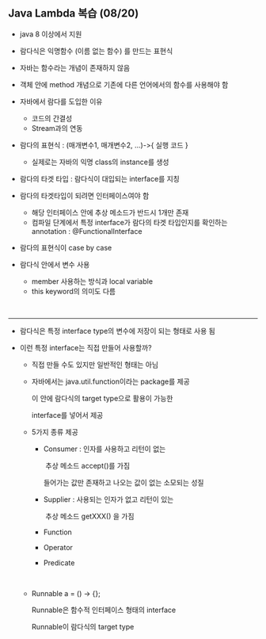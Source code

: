 ## Java Lambda 복습 (08/20)

- java 8 이상에서 지원
- 람다식은 익명함수 (이름 없는 함수) 를 만드는 표현식
- 자바는 함수라는 개념이 존재하지 않음
- 객체 안에 method 개념으로 기존에 다른 언어에서의 함수를 사용해야 함
- 자바에서 람다를 도입한 이유
  - 코드의 간결성
  - Stream과의 연동
- 람다의 표현식 : (매개변수1, 매개변수2, ...)->{ 실행 코드 }
  - 실제로는 자바의 익명 class의 instance를 생성
- 람다의 타겟 타입 : 람다식이 대입되는 interface를 지칭

- 람다의 타겟타입이 되려면 인터페이스여야 함
  - 해당 인터페이스 안에 추상 메소드가 반드시 1개만 존재
  - 컴파일 단계에서 특정 interface가 람다의 타겟 타입인지를 확인하는 annotation : @FunctionalInterface
- 람다의 표현식이 case by case
- 람다식 안에서 변수 사용
  - member 사용하는 방식과 local variable
  - this keyword의 의미도 다름

<br>

--------------------------------------------------

- 람다식은 특정 interface type의 변수에 저장이 되는 형태로 사용 됨

- 이런 특정 interface는 직접 만들어 사용할까?

  - 직접 만들 수도 있지만 일반적인 형태는 아님

  - 자바에서는 java.util.function이라는 package를 제공

    이 안에 람다식의 target type으로 활용이 가능한

    interface를 넣어서 제공

  - 5가지 종류 제공

    - Consumer : 인자를 사용하고 리턴이 없는

      ​					  추상 메소드 accept()를 가짐

      들어가는 값만 존재하고 나오는 값이 없는 소모되는 성질

    - Supplier : 사용되는 인자가 없고 리턴이 있는

      ​				  추상 메소드 getXXX() 을 가짐

    - Function

    - Operator

    - Predicate

    <br>

  - Runnable a = () -> {};

    Runnable은 함수적 인터페이스 형태의 interface

    Runnable이 람다식의 target type